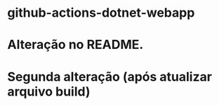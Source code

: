 # github-actions-dotnet-webapp
# Alteração no README.
# Segunda alteração (após atualizar arquivo build)